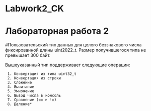 # Labwork2_CK
# Лабораторная работа 2

#Пользовательский тип данных для целого беззнакового числа
фиксированной длины uint2022_t. Размер получившегося типа не превышает 300 байт.

  Вышеуказанный тип поддерживает следующие операции:

     1. Конвертация из типа uint32_t
     2. Конвертация из строки
     3. Сложение
     4. Вычитание
     5. Умножение
     6. Вывод числа в консоль
     7. Сравнение (== и !=)
     8. Деление*



